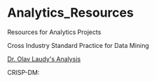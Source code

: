 # Analytics_Resources
Resources for Analytics Projects

Cross Industry Standard Practice for Data Mining

[Dr. Olav Laudy's Analysis]

CRISP-DM: 

[Dr. Olav Laudy's Analysis]: https://www.linkedin.com/pulse/standard-methodology-analytical-models-olav-laudy
